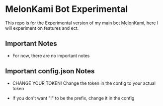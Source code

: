 # MelonKami Bot Experimental

This repo is for the Experimental version of my main bot MelonKami, here I will experiment on features and ect.

## Important Notes

* For now, there are no important notes

## Important config.json Notes

* CHANGE YOUR TOKEN! Change the token in the config to your actual token

* If you don't want "!" to be the prefix, change it in the config